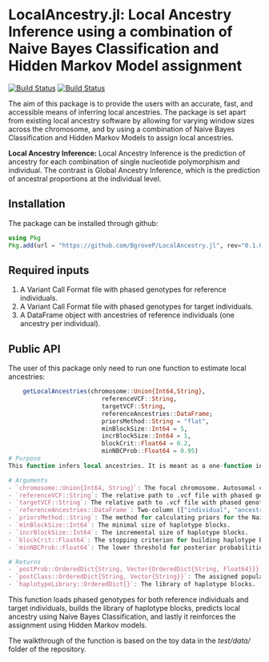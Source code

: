 # LocalAncestry.jl: Local Ancestry Inference using a combination of Naive Bayes Classification and Hidden Markov Model assignment

[![Build Status](https://github.com/BgroveP/ARV.jl/actions/workflows/CI.yml/badge.svg?branch=main)](https://github.com/BgroveP/ARV.jl/actions/workflows/CI.yml?query=branch%3Amain)
[![Build Status](https://github.com/BgroveP/ARV.jl/actions/workflows/documentation.yml/badge.svg?branch=main)](https://github.com/BgroveP/ARV.jl/actions/workflows/documentation.yml?query=branch%3Amain)

The aim of this package is to provide the users with an accurate, fast, and accessible means of inferring local ancestries. 
The package is set apart from existing local ancestry software by allowing for varying window sizes across the chromosome, and by using a combination of Naive Bayes Classification and Hidden Markov Models to assign local ancestries.

**Local Ancestry Inference:** Local Ancestry Inference is the prediction of ancestry for each combination of single nucleotide polymorphism and individual. The contrast is Global Ancestry Inference, which is the prediction of ancestral proportions at the individual level.

## Installation
The package can be installed through github:
```julia
using Pkg
Pkg.add(url = "https://github.com/BgroveP/LocalAncestry.jl", rev="0.1.0")
```

## Required inputs
1. A Variant Call Format file with phased genotypes for reference individuals. 
2. A Variant Call Format file with phased genotypes for target individuals. 
3. A DataFrame object with ancestries of reference individuals (one ancestry per individual). 

## Public API
The user of this package only need to run one function to estimate local ancestries:
```julia
    getLocalAncestries(chromosome::Union{Int64,String}, 
                          referenceVCF::String, 
                          targetVCF::String, 
                          referenceAncestries::DataFrame; 
                          priorsMethod::String = "flat", 
                          minBlockSize::Int64 = 5, 
                          incrBlockSize::Int64 = 1, 
                          blockCrit::Float64 = 0.2, 
                          minNBCProb::Float64 = 0.95)
# Purpose
This function infers local ancestries. It is meant as a one-function interface to the entire inference process. 

# Arguments
- `chromosome::Union{Int64, String}`: The focal chromosome. Autosomal chromosomes can be denoted by their number as e.g.: 1, "1", or "chr1".
- `referenceVCF::String`: The relative path to .vcf file with phased genotypes of reference individuals.
- `targetVCF::String`: The relative path to .vcf file with phased genotypes of target individuals.
- `referenceAncestries::DataFrame`: Two-column (["individual", "ancestry"]) DataFrame with ancestries of reference individuals.
- `priorsMethod::String`: The method for calculating priors for the Naive Bayes Classification step (flat, CGR). We recommend flat priors for now.
- `minBlockSize::Int64`: The minimal size of haplotype blocks.
- `incrBlockSize::Int64`: The incremental size of haplotype blocks.
- `blockCrit::Float64`: The stopping criterion for building haplotype blocks. Smaller values provide larger haplotype blocks.
- `minNBCProb::Float64`: The lower threshold for posterior probabilities. Posterior probabilities above this threshold is assigned with the Naive Bayes Classification step, while those below the threshold will be assigned with the Hidden Markov step. 

# Returns
- `postProb::OrderedDict{String, Vector{OrderedDict{String, Float64}}}`: The posterior probabilities from the Naive Bayes step.
- `postClass::OrderedDict{String, Vector{String}}`: The assigned populations after the Hidden Markov model step.
- `haplotypeLibrary::OrderedDict{}`: The library of haplotype blocks.

```
This function loads phased genotypes for both reference individuals and target individuals, 
builds the library of haplotype blocks, 
predicts local ancestry using Naive Bayes Classification, 
and lastly it reinforces the assignment using Hidden Markov models.

The walkthrough of the function is based on the toy data in the *test/data/* folder of the repository.